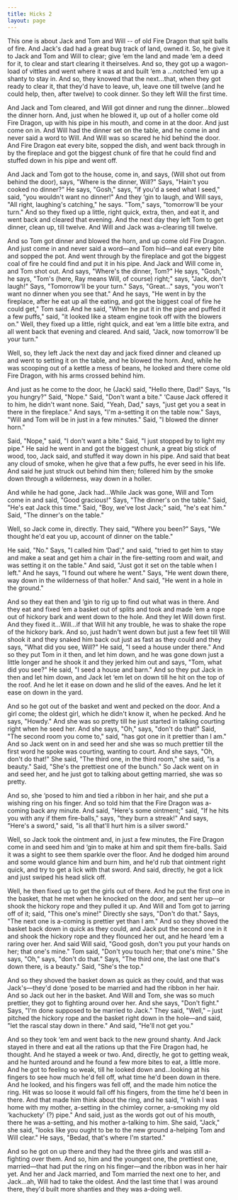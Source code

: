 ```yaml
---
title: Hicks 2
layout: page
---
```


This one is about Jack and Tom and Will -- of old Fire Dragon that spit balls of fire.  And Jack's dad had a great bug track of land, owned it.  So, he give it to Jack and Tom and Will to clear; give ‘em the land and made ‘em a deed for it, to clear and start clearing it theirselves.  And so, they got up a wagon-load of vittles and went where it was at and built ‘em a …notched ‘em up a shanty to stay in.  And so, they knowed that the next…that, when they got ready to clear it, that they'd have to leave, uh, leave one till twelve (and he could help, then, after twelve) to cook dinner.  So they left Will the first time.

And Jack and Tom cleared, and Will got dinner and rung the dinner…blowed the dinner horn.  And, just when he blowed it, up out of a holler come old Fire Dragon, up with his pipe in his mouth, and come in at the door.  And just come on in.  And Will had the dinner set on the table, and he come in and never said a word to Will.  And Will was so scared he hid behind the door.  And Fire Dragon eat every bite, sopped the dish, and went back through in by the fireplace and got the biggest chunk of fire that he could find and stuffed down in his pipe and went off.

And Jack and Tom got to the house, come in, and says, (Will shot out from behind the door), says, "Where is the dinner, Will?"  Says, "Hain't you cooked no dinner?"  He says, "Gosh," says, "if you'd a seed what I seed," said, "you wouldn't want no dinner!"  And they ‘gin to laugh, and Will says, "All right, laughing's catching," he says.  "Tom," says, "tomorrow'll be your turn."  And so they fixed up a little, right quick, extra, then, and eat it, and went back and cleared that evening.  And the next day they left Tom to get dinner, clean up, till twelve.  And Will and Jack was a-clearing till twelve.

And so Tom got dinner and blowed the horn, and up come old Fire Dragon.  And just come in and never said a word—and Tom hid—and eat every bite and sopped the pot.  And went through by the fireplace and got the biggest coal of fire he could find and put it in his pipe.  And Jack and Will come in, and Tom shot out.  And says, "Where's the dinner, Tom?"  He says, "Gosh," he says, "Tom's (here, Ray means Will, of course) right;" says, "Jack, don't laugh!"  Says, "Tomorrow'll be your turn."  Says, "Great…" says, "you won't want no dinner when you see that."  And he says, "He went in by the fireplace, after he eat up all the eating, and got the biggest coal of fire he could get," Tom said.  And he said, "When he put it in the pipe and puffed it a few puffs," said, "it looked like a steam engine took off with the blowers on."  Well, they fixed up a little, right quick, and eat ‘em a little bite extra, and all went back that evening and cleared.  And said, "Jack, now tomorrow'll be your turn."

Well, so, they left Jack the next day and jack fixed dinner and cleaned up and went to setting it on the table, and he blowed the horn.  And, while he was scooping out of a kettle a mess of beans, he looked and there come old Fire Dragon, with his arms crossed behind him.

And just as he come to the door, he (Jack) said, "Hello there, Dad!"  Says, "Is you hungry?"  Said, "Nope."  Said, "Don't want a bite."  ‘Cause Jack offered it to him, he didn't want none.  Said, "Yeah, Dad," says, "just get you a seat in there in the fireplace."  And says, "I'm a-setting it on the table now."  Says, "Will and Tom will be in just in a few minutes."  Said, "I blowed the dinner horn."

Said, "Nope," said, "I don't want a bite."  Said, "I just stopped by to light my pipe."  He said he went in and got the biggest chunk, a great big stick of wood, too, Jack said, and stuffed it way down in his pipe.  And said that beat any cloud of smoke, when he give that a few puffs, he ever seed in his life.  And said he just struck out behind him then; follered him by the smoke down through a wilderness, way down in a holler.

And while he had gone, Jack had…While Jack was gone, Will and Tom come in and said, "Good gracious!"  Says, "The dinner's on the table."  Said, "He's eat Jack this time."  Said, "Boy, we've lost Jack;" said, "he's eat him."  Said, "The dinner's on the table."

Well, so Jack come in, directly.  They said, "Where you been?"  Says, "We thought he'd eat you up, account of dinner on the table."

He said, "No."  Says, "I called him ‘Dad'," and said, "tried to get him to stay and make a seat and get him a chair in the fire-setting room and wait, and was setting it on the table."  And said, "Just got it set on the table when I left."  And he says, "I found out where he went."  Says, "He went down there, way down in the wilderness of that holler."  And said, "He went in a hole in the ground."

And so they eat then and ‘gin to rig up to find out what was in there.  And they eat and fixed ‘em a basket out of splits and took and made ‘em a rope out of hickory bark and went down to the hole.  And they let Will down first.  And they fixed it…Will…if that Will hit any trouble, he was to shake the rope of the hickory bark.  And so, just hadn't went down but just a few feet till Will shook it and they snaked him back out just as fast as they could and they says, "What did you see, Will?"  He said, "I seed a house under there."  And so they put Tom in it then, and let him down, and he was gone down just a little longer and he shook it and they jerked him out and says, "Tom, what did you see?"  He said, "I seed a house and barn."  And so they put Jack in then and let him down, and Jack let ‘em let on down till he hit on the top of the roof.  And he let it ease on down and he slid of the eaves.  And he let it ease on down in the yard.

And so he got out of the basket and went and pecked on the door.  And a girl come; the oldest girl, which he didn't know it, when he pecked.  And he says, "Howdy."  And she was so pretty till he just started in talking courting right when he seed her.  And she says, "Oh," says, "don't do that!"  Said, "The second room you come to," said, "has got one in it prettier than I am."  And so Jack went on in and seed her and she was so much prettier till the first word he spoke was courting, wanting to court.  And she says, "Oh, don't do that!"  She said, "The third one, in the third room," she said, "is a beauty."  Said, "She's the prettiest one of the bunch."  So Jack went on in and seed her, and he just got to talking about getting married, she was so pretty.

And so, she ‘posed to him and tied a ribbon in her hair, and she put a wishing ring on his finger.  And so told him that the Fire Dragon was a-coming back any minute.  And said, "Here's some ointment;" said, "If he hits you with any if them fire-balls," says, "they burn a streak!"  And says, "Here's a sword," said, "is all that'll hurt him is a silver sword."

Well, so Jack took the ointment and, in just a few minutes, the Fire Dragon come in and seed him and ‘gin to make at him and spit them fire-balls.  Said it was a sight to see them sparkle over the floor.  And he dodged him around and some would glance him and burn him, and he'd rub that ointment right quick, and try to get a lick with that sword.  And said, directly, he got a lick and just swiped his head slick off.

Well, he then fixed up to get the girls out of there.  And he put the first one in the basket, that he met when he knocked on the door, and sent her up—or shook the hickory rope and they pulled it up.  And Will and Tom got to jarring off of it; said, "This one's mine!"  Directly she says, "Don't do that."  Says, "The next one is a-coming is prettier yet than I am."  And so they shoved the basket back down in quick as they could, and Jack put the second one in it and shook the hickory rope and they flounced her out, and he heard ‘em a raring over her.  And said Will said, "Good gosh, don't you put your hands on her; that one's mine."  Tom said, "Don't you touch her; that one's mine."  She says, "Oh," says, "don't do that."  Says, "The third one, the last one that's down there, is a beauty."  Said, "She's the top."

And so they shoved the basket down as quick as they could, and that was Jack's—they'd done ‘posed to be married and had the ribbon in her hair.  And so Jack out her in the basket.  And Will and Tom, she was so much prettier, they got to fighting around over her.  And she says, "Don't fight."  Says, "I'm done supposed to be married to Jack."  They said, "Well," – just pitched the hickory rope and the basket right down in the hole—and said, "let the rascal stay down in there."  And said, "He'll not get you."

And so they took ‘em and went back to the new ground shanty.  And Jack stayed in there and eat all the rations up that the Fire Dragon had, he thought.  And he stayed a week or two.  And, directly, he got to getting weak, and he hunted around and he found a few more bites to eat, a little more.  And he got to feeling so weak, till he looked down and…looking at his fingers to see how much he'd fell off, what time he'd been down in there.  And he looked, and his fingers was fell off, and the made him notice the ring.  Hit was so loose it would fall off his fingers, from the time he'd been in there.  And that made him think about the ring, and he said, "I wish I was home with my mother, a-setting in the chimley corner, a-smoking my old ‘kachuckety' (?) pipe."  And said, just as the words got out of his mouth, there he was a-setting, and his mother a-talking to him.  She said, "Jack," she said, "looks like you ought to be to the new ground a-helping Tom and Will clear."  He says, "Bedad, that's where I'm started."

And so he got on up there and they had the three girls and was still a-fighting over them.  And so, him and the youngest one, the prettiest one, married—that had put the ring on his finger—and the ribbon was in her hair yet.  And her and Jack married, and Tom married the next one to her, and Jack…ah, Will had to take the oldest.  And the last time that I was around there, they'd built more shanties and they was a-doing well.